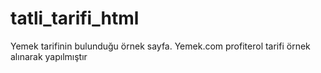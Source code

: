 # tatli_tarifi_html

Yemek tarifinin bulunduğu örnek sayfa.
Yemek.com profiterol tarifi örnek alınarak yapılmıştır
